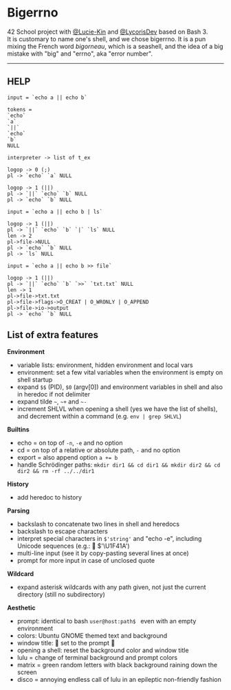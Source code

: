 # Bigerrno

42 School project with [@Lucie-Kin](https://github.com/Lucie-Kin) and [@LycorisDev](https://github.com/LycorisDev) based on Bash 3.  
It is customary to name one's shell, and we chose bigerrno. It is a pun mixing the French word *bigorneau*, which is a seashell, and the idea of a big mistake with "big" and "errno", aka "error number".  

---

## HELP

```
input = `echo a || echo b`

tokens =
`echo`
`a`
`||`
`echo`
`b`
NULL

interpreter -> list of t_ex

logop -> 0 (;)
pl -> `echo` `a` NULL

logop -> 1 (||)
pl -> `||` `echo` `b` NULL
pl -> `echo` `b` NULL

input = `echo a || echo b | ls`

logop -> 1 (||)
pl -> `||` `echo` `b` `|` `ls` NULL
len -> 2
pl->file->NULL
pl -> `echo` `b` NULL
pl -> `ls` NULL

input = `echo a || echo b >> file`

logop -> 1 (||)
pl -> `||` `echo` `b` `>>` `txt.txt` NULL
len -> 1
pl->file->txt.txt
pl->file->flags->O_CREAT | O_WRONLY | O_APPEND
pl->file->io->output
pl -> `echo` `b` NULL
```

## List of extra features

**Environment**
- variable lists: environment, hidden environment and local vars
- environment: set a few vital variables when the environment is empty on shell startup
- expand `$$` (PID), `$0` (argv[0]) and environment variables in shell and also in heredoc if not delimiter
- expand tilde `~`, `~+` and `~-`
- increment SHLVL when opening a shell (yes we have the list of shells), and decrement within a command (e.g. `env | grep SHLVL`)

**Builtins**
- echo = on top of `-n`, `-e` and no option
- cd = on top of a relative or absolute path, `-` and no option 
- export = also append option `a += b`
- handle Schrödinger paths: `mkdir dir1 && cd dir1 && mkdir dir2 && cd dir2 && rm -rf ../../dir1`

**History**
- add heredoc to history

**Parsing**
- backslash to concatenate two lines in shell and heredocs
- backslash to escape characters
- interpret special characters in `$'string'` and "echo -e", including Unicode sequences (e.g.: 🐚 $'\U1F41A')
- multi-line input (see it by copy-pasting several lines at once)
- prompt for more input in case of unclosed quote

**Wildcard**
- expand asterisk wildcards with any path given, not just the current directory (still no subdirectory)

**Aesthetic**
- prompt: identical to bash `user@host:path$ ` even with an empty environment
- colors: Ubuntu GNOME themed text and background
- window title: 🐚 set to the prompt 🐚
- opening a shell: reset the background color and window title
- lulu = change of terminal background and prompt colors
- matrix = green random letters with black background raining down the screen
- disco = annoying endless call of lulu in an epileptic non-friendly fashion

